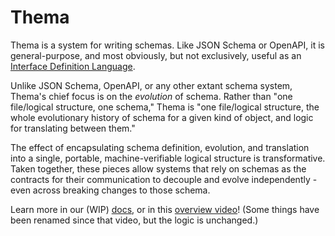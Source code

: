 # Thema

Thema is a system for writing schemas. Like JSON Schema or OpenAPI, it is general-purpose, and most obviously, but not exclusively, useful as an [Interface Definition Language](https://en.wikipedia.org/wiki/Interface_description_language).

Unlike JSON Schema, OpenAPI, or any other extant schema system, Thema's chief focus is on the _evolution_ of schema. Rather than "one file/logical structure, one schema," Thema is "one file/logical structure, the whole evolutionary history of schema for a given kind of object, and logic for translating between them."

The effect of encapsulating schema definition, evolution, and translation into a single, portable, machine-verifiable logical structure is transformative. Taken together, these pieces allow systems that rely on schemas as the contracts for their communication to decouple and evolve independently - even across breaking changes to those schema.

Learn more in our (WIP) [docs](https://github.com/grafana/thema/tree/main/docs), or in this [overview video](https://www.youtube.com/watch?v=PpoS_ThntEM)! (Some things have been renamed since that video, but the logic is unchanged.)
